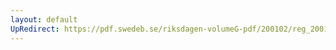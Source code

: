 ```yaml
---
layout: default
UpRedirect: https://pdf.swedeb.se/riksdagen-volumeG-pdf/200102/reg_200102/reg_200102_0522.pdf
---
```

